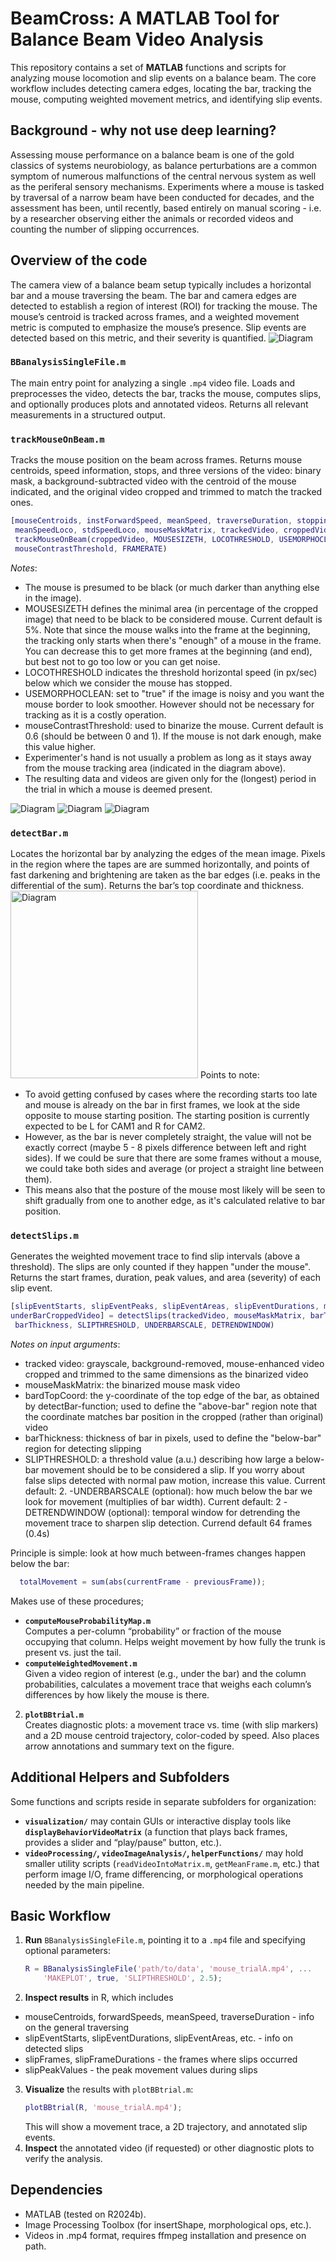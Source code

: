 # BeamCross: A MATLAB Tool for Balance Beam Video Analysis

This repository contains a set of **MATLAB** functions and scripts for analyzing mouse locomotion and slip events on a balance beam. The core workflow includes detecting camera edges, locating the bar, tracking the mouse, computing weighted movement metrics, and identifying slip events.

## Background - why not use deep learning?

Assessing mouse performance on a balance beam is one of the gold classics of systems neurobiology, as balance perturbations are a common symptom of numerous malfunctions of the central nervous system as well as the periferal sensory mechanisms. Experiments where a mouse is tasked by traversal of a narrow beam have been conducted for decades, and the assessment has been, until recently, based entirely on manual scoring - i.e. by a researcher observing either the animals or recorded videos and counting the number of slipping occurrences. 

## Overview of the code

The camera view of a balance beam setup typically includes a horizontal bar and a mouse traversing the beam. The bar and camera edges are detected to establish a region of interest (ROI) for tracking the mouse. The mouse’s centroid is tracked across frames, and a weighted movement metric is computed to emphasize the mouse’s presence. Slip events are detected based on this metric, and their severity is quantified.
![Diagram](BeamcrossFrameStructure.png)

### **`BBanalysisSingleFile.m`**  
   The main entry point for analyzing a single `.mp4` video file. Loads and preprocesses the video, detects the bar, tracks the mouse, computes slips, and optionally produces plots and annotated videos. Returns all relevant measurements in a structured output.

### **`trackMouseOnBeam.m`**  
Tracks the mouse position on the beam across frames. Returns mouse centroids, speed information, stops, and three versions of the video: binary mask, a background-subtracted video with the centroid of the mouse indicated, and the original video cropped and trimmed to match the tracked ones.

```matlab
[mouseCentroids, instForwardSpeed, meanSpeed, traverseDuration, stoppingPeriods,...
 meanSpeedLoco, stdSpeedLoco, mouseMaskMatrix, trackedVideo, croppedVideo] = ...
 trackMouseOnBeam(croppedVideo, MOUSESIZETH, LOCOTHRESHOLD, USEMORPHOCLEAN, ...
 mouseContrastThreshold, FRAMERATE)
```

   _Notes_:
   - The mouse is presumed to be black (or much darker than anything else in the image). 
   - MOUSESIZETH defines the minimal area (in percentage of the cropped image) that need to be black to be considered mouse. Current default is 5%. Note that since the mouse walks into the frame at the beginning, the tracking only starts when there's "enough" of a mouse in the frame. You can decrease this to get more frames at the beginning (and end), but best not to go too low or you can get noise.
   - LOCOTHRESHOLD indicates the threshold horizontal speed (in px/sec) below which we consider the mouse has stopped. 
   - USEMORPHOCLEAN: set to "true" if the image is noisy and you want the mouse border to look smoother. However should not be necessary for tracking as it is a costly operation.
   - mouseContrastThreshold: used to binarize the mouse. Current default is 0.6 (should be between 0 and 1). If the mouse is not dark enough, make this value higher. 
   - Experimenter's hand is not usually a problem as long as it stays away from the mouse tracking area (indicated in the diagram above).
   - The resulting data and videos are given only for the (longest) period in the trial in which a mouse is deemed present.


   ![Diagram](originalTrimmedImage.png)
   ![Diagram](mouseMaskImage.png)
   ![Diagram](trackedMouseImage.png)

### **`detectBar.m`**  
   Locates the horizontal bar by analyzing the edges of the mean image. Pixels in the region where the tapes are are summed horizontally, and points of fast darkening and brightening are taken as the bar edges (i.e. peaks in the differential of the sum). Returns the bar’s top coordinate and thickness. <img src="barposition.png" alt="Diagram" width="300" height="300">
   Points to note: 
   - To avoid getting confused by cases where the recording starts too late and mouse is already on the bar in first frames, we look at the side opposite to mouse starting position. The starting position is currently expected to be L for CAM1 and R for CAM2.
   - However, as the bar is never completely straight, the value will not be exactly correct (maybe 5 - 8 pixels difference between left and right sides). If we could be sure that there are some frames without a mouse, we could take both sides and average (or project a straight line between them).
   - This means also that the posture of the mouse most likely will be seen to shift gradually from one to another edge, as it's calculated relative to bar position.
  

### **`detectSlips.m`**  
   Generates the weighted movement trace to find slip intervals (above a threshold). The slips are only counted if they happen "under the mouse". Returns the start frames, duration, peak values, and area (severity) of each slip event.

```matlab
[slipEventStarts, slipEventPeaks, slipEventAreas, slipEventDurations, movementTrace, ...
underBarCroppedVideo] = detectSlips(trackedVideo, mouseMaskMatrix, barTopCoord, ...
 barThickness, SLIPTHRESHOLD, UNDERBARSCALE, DETRENDWINDOW)
 ```

   _Notes on input arguments_:
   - tracked video: grayscale, background-removed, mouse-enhanced video cropped and trimmed to the same dimensions as the binarized video
   - mouseMaskMatrix: the binarized mouse mask video
   - bardTopCoord: the y-coordinate of the top edge of the bar, as obtained by detectBar-function; used to define the "above-bar" region note that the coordinate matches bar position in the cropped (rather than original) video
   - barThickness: thickness of bar in pixels, used to define the "below-bar" region for detecting slipping
   - SLIPTHRESHOLD: a threshold value (a.u.) describing how large a below-bar movement should be to be considered a slip. If you worry about false slips detected with normal paw motion, increase this value. Current default: 2.
   -UNDERBARSCALE (optional): how much below the bar we look for movement (multiplies of bar width). Current default: 2
   -DETRENDWINDOW (optional): temporal window for detrending the movement trace to sharpen slip detection. Currend default 64 frames (0.4s)

   Principle is simple: look at how much between-frames changes happen below the bar:
 ```matlab
   totalMovement = sum(abs(currentFrame - previousFrame)); 
   ```


   Makes use of these procedures;
   -  **`computeMouseProbabilityMap.m`**  
   Computes a per-column “probability” or fraction of the mouse occupying that column. Helps weight movement by how fully the trunk is present vs. just the tail.
   -  **`computeWeightedMovement.m`**  
   Given a video region of interest (e.g., under the bar) and the column probabilities, calculates a movement trace that weighs each column’s differences by how likely the mouse is there.

2. **`plotBBtrial.m`**  
   Creates diagnostic plots: a movement trace vs. time (with slip markers) and a 2D mouse centroid trajectory, color-coded by speed. Also places arrow annotations and summary text on the figure.

## Additional Helpers and Subfolders

Some functions and scripts reside in separate subfolders for organization:

- **`visualization/`** may contain GUIs or interactive display tools like **`displayBehaviorVideoMatrix`** (a function that plays back frames, provides a slider and “play/pause” button, etc.).
- **`videoProcessing/`, `videoImageAnalysis/`, `helperFunctions/`** may hold smaller utility scripts (`readVideoIntoMatrix.m`, `getMeanFrame.m`, etc.) that perform image I/O, frame differencing, or morphological operations needed by the main pipeline.

## Basic Workflow

1. **Run** `BBanalysisSingleFile.m`, pointing it to a `.mp4` file and specifying optional parameters:
   ```matlab
   R = BBanalysisSingleFile('path/to/data', 'mouse_trialA.mp4', ...
       'MAKEPLOT', true, 'SLIPTHRESHOLD', 2.5);

2. **Inspect results** in R, which includes
  - mouseCentroids, forwardSpeeds, meanSpeed, traverseDuration - info on the general traversing
  - slipEventStarts, slipEventDurations, slipEventAreas, etc. - info on detected slips
  - slipFrames, slipFrameDurations - the frames where slips occurred
  - slipPeakValues - the peak movement values during slips
3. **Visualize** the results with `plotBBtrial.m`:
   ```matlab
   plotBBtrial(R, 'mouse_trialA.mp4');
   ```
    This will show a movement trace, a 2D trajectory, and annotated slip events.
4. **Inspect** the annotated video (if requested) or other diagnostic plots to verify the analysis.

## Dependencies
- MATLAB (tested on R2024b).
- Image Processing Toolbox (for insertShape, morphological ops, etc.).
- Videos in .mp4 format, requires ffmpeg installation and presence on path.    
  
